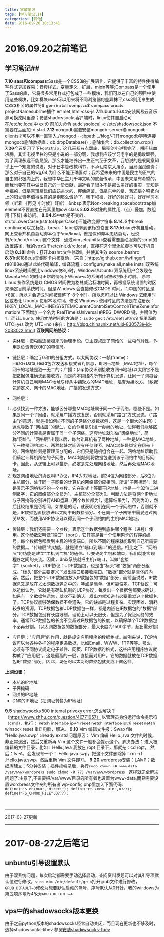 ```yaml
---
title: 零散笔记
tags: [学习笔记,IT]
categories: [其他] 
date: 2016-09-20 10:13:41
---
```


<div>

# 2016.09.20之前笔记
## 学习笔记##

**7.10** **sass和compass**:Sass是一个CSS3的扩展语言，它提供了丰富的特性使得编写样式更加容易：嵌套样式，变量定义，扩展，mixin等等;Compass是一个使用了Sass的库，它将很多常用样式打包成了一些模块，我们可以在自己的项目中使用这些模块，比如模块reset可以用来将不同浏览器的差异抹平,css3则用来生成CSS3相关的属性等$ gem install compass$ compass create projectNamesublime插件:emmet,html-css-js
**7.11**ubuntu16.04安装网易云音乐 源可换成阿里源；安装shadowsocks客户端时，linux使其自启动可在/etc/rc.local中 exit0 前加入命令 sudo ssolocal -c /etc/shadowsock.json 不需要在后面加-d start
**7.12**mongodb需要安装mongdb-server和mongodb-clients才可以不用一直输入./mongod --dbpath ../blog/打开mongodb等待连接mongodb删除数据库：db.dropDatabase()；删除集合：db.collection.drop()<!--more-->
**7.26**今天复习了下bootstrap，这几天都有点颓废，把亮剑小说看完了，瞬间热血沸腾，其实电视里拍的只是小说的一部分啊，我想我应该学习老李的是勇敢顽强，为了真理永远不能屈服，那么才能培养出一生正气至于文革，我想说的是很同意知乎上一个知友的说法，对于日本篡改教科书，不承认南京大屠杀，当局强烈谴责；那么对于自己的wg,64,为什么不能正确面对；我希望未来的中国是民主的正气的自由的积极向上的，我想中华民主几千年文明的底蕴传承，中国未来是有希望的。而我也要在其中做出自己的一份贡献，最近看了很多不是那么美好的事实，无知是幸福的，但是真理是我们应该追求的，即使痛苦。但是庆幸的是，我还是个积极向上的阳光青年值得注意的是别那么傲娇了，嘴下积德，好好的读好书，好好学习本领（听着 《再见 小时候》好听）
&amp;nbsp 表示Non-breaking spacebootstrap加element不要直接在元素里加row class
**8.02**JS对象的属性用.（点）叠加，数组用 [下标] 来访问。
**8.04**JS中str是不变的，str.toLowerCase()/str.toUpperCase()不能改变原字符串
**8.14**JS中break continue可以加标签，break ：label跳转到该标签位置
**8.17**debian开机自启动，网上查看开机自启动脚本位于/etc/local，但是假如脚本无法启动，也没有/etc/rc.d/rc.local这个文件，通过vim /etc/inittab查看需要启动服务的script的放置路径，我的vps位于/etc/init.d/rc.local，直接在这个里添加脚本可以开机自启动
**8.28**ll命令：打开.bashrc文件修改ll，并使其生效 source .bashrc
**8.31**rtl8188eus无线网卡内核驱动，(来自：https://github.com/lwfinger/)
rtl8188eu通过此处代码编译，编译流程：configure,make all,make install双系统linux系统时间要比windows快8小时，Windows/Ubuntu 双系统用户会发现在 Ubuntu 里面的时间正常的情况下Windows的系统时间被改到8小时前。 原来 Linux 操作系统是以 CMOS 时间做为格林威治标准时间，再根据系统设置的时区来确定目前系统时间。但是Windows 会直接修改CMOS 时间。而中国的时区是+8区，所以才会造成时间被调整了-8个小时。所以您可以让 Windows 去使用时区或者让 Ubuntu 使用本地时间。修改 Windows 使用时区的方法是在注册表： HKEY_LOCAL_MACHINE\SYSTEM\CurrentControlSet\Control\TimeZoneInformation\ 下面增加一个名为 RealTimeIsUniversal 的REG_DWORD 键，并赋值为 1。而让Ubuntu 使用本地时间的方法是： sudo gedit /etc/default/rcS 把里面的 UTC=yes 改为 UTC=no (来自：http://blog.chinaunix.net/uid-8305736-id-2033022.html)
**互联网网络协议：**

- 实体层：把电脑连接起来的物理手段。它主要规定了网络的一些电气特性，作用是负责传送0和1的电信号。

- 链接层：确定了0和1的分组方式。以太网协议：一帧(frame)：Head+Data;Head包含发送和接受者的信息，即网卡地址（MAC地址），每个网卡的地址是独一无二的；广播：(arp协议识别接收方网卡地址)以太网它不是把数据包准确送到接收方，而是向本网络内所有计算机发送，让同一子网每台计算机自己判断MAC地址与标头中接受方的MAC地址，是否为接收方。（数据包的定义、网卡的MAC地址、广播的发送方式）

- 网络层：
1.  必须找到一种方法，能够区分哪些MAC地址属于同一个子网络，哪些不是。如果是同一个子网络，就采用广播方式发送，否则就采用"路由"方式发送。（"路由"的意思，就是指如何向不同的子网络分发数据包，这是一个很大的主题）；这就导致了"网络层"的诞生，它的作用是引进一套新的地址，使得我们能够区分不同的计算机是否属于同一个子网络。这套地址就叫做"网络地址"，简称"网址"。"网络层"出现以后，每台计算机有了两种地址，一种是MAC地址，另一种是网络地址。两种地址之间没有任何联系，MAC地址是绑定在网卡上的，网络地址则是管理员分配的，它们只是随机组合在一起。网络地址帮助我们确定计算机所在的子网络，MAC地址则将数据包送到该子网络中的目标网卡。因此，从逻辑上可以推断，必定是先处理网络地址，然后再处理MAC地址。
2.  规定网络地址的协议叫IP协议，IP4为32地址，前24位为网络部分，后8位为主机部分，处于同一子网络的计算机的网络部分应相同。所谓"子网掩码"，就是表示子网络特征的一个参数。它在形式上等同于IP地址，也是一个32位二进制数字，它的网络部分全部为1，主机部分全部为0。判断方法是将两个IP地址与子网掩码分别进行AND运算（两个数位都为1，运算结果为1，否则为0），然后比较结果是否相同，如果是的话，就表明它们在同一个子网络中，否则就不是。IP数据包直接放进以太网中的数据部分。不在同一个子网络中需要通过网关转发，而使用ARP协议可以得到同一个子网络内的主机MAC地址。

- 传输层：我们还需要一个参数，表示这个数据包到底供哪个程序（进程）使用。这个参数就叫做"端口"（port），它其实是每一个使用网卡的程序的编号。每个数据包都发到主机的特定端口，所以不同的程序就能取到自己所需要的数据。。"传输层"的功能，就是建立"端口到端口"的通信。相比之下，"网络层"的功能是建立"主机到主机"的通信。只要确定主机和端口，我们就能实现程序之间的交流。因此，Unix系统就把主机+端口，叫做"套接字"（socket）。UDP协议：UDP数据包，也是由"标头"和"数据"两部分组成。"标头"部分主要定义了发出端口和接收端口，"数据"部分就是具体的内容。然后，把整个UDP数据包放入IP数据包的"数据"部分，而前面说过，IP数据包又是放在以太网数据包之中的。特点是简单，但可靠性差。TCP协议：可以近似认为，它就是有确认机制的UDP协议，每发出一个数据包都要求确认。如果有一个数据包遗失，就收不到确认，发出方就知道有必要重发这个数据包了。TCP协议能够确保数据不会遗失。它的缺点是过程复杂、实现困难、消耗较多的资源。TCP数据包和UDP数据包一样，都是内嵌在IP数据包的"数据"部分。TCP数据包没有长度限制，理论上可以无限长，但是为了保证网络的效率，通常TCP数据包的长度不会超过IP数据包的长度，以确保单个TCP数据包不必再分割。（以太网数据包的数据部分，最大长度为1500字节，超出需分割）

- 应用层："应用层"的作用，就是规定应用程序的数据格式。举例来说，TCP协议可以为各种各样的程序传递数据，比如Email、WWW、FTP等等。那么，必须有不同协议规定电子邮件、网页、FTP数据的格式，这些应用程序协议就构成了"应用层"。这是最高的一层，直接面对用户。它的数据就放在TCP数据包的"数据"部分。因此，现在的以太网的数据包就变成下面这样。

**上网设置：**
- 本机的IP地址
- 子网掩码
- 网关的IP地址
- DNS的IP地址（把网址转换为IP地址）

**9.5** shadowsocks,500 internal privoxy error.怎么解决？（https://www.zhihu.com/question/40771057）
以管理员身份运行命令提示符（cmd），执行： netsh interface ipv4 reset netsh interface ipv6 reset netsh winsock reset 重启电脑，解决。
**9.10** Vim 编辑文件报：Swap file "Hello.java.swp" already exists!问题原因： Vim 编辑 Hello.java 文件的时候，非正常退出，然后又重新再 Vim 这个文件一般都会提示这个。解决办法： 进入被编辑的文件目录，比如：Hello.java 我放在 /opt 目录下，那就先：cd /opt， 然后：ls -A，会发现有一个：.Hello.java.swp，把这个文件删除掉：rm -rf .Hello.java.swp，然后重新 Vim 文件即可。
**9.20** wordpress安装：LAMP；数据库建立；5分钟安装；插件授权录后，执行`sudo chown -R www-data /var/www/wordpress
sudo chmod -R 775 /var/www/wordpress `
这样就完全解决问题了.注意了,不需要把/var/www/目录的所有者也设置为www-data,而只需要设置wordpress文件夹的所有者.wp-config.php里加入下面代码:` define("FS_METHOD","direct"); define("FS_CHMOD_DIR",0777); define("FS_CHMOD_FILE",0777);`
</div>
&nbsp;

__________________
2017-08-27更新
__________________
# 2017-08-27之后笔记
## unbuntu引导设置默认
由于双系统问题，每次启动都需要手动选择启动，查阅资料发现可以对其引导项默认值进行修改，`sudo vim /etc/default/grub`打开grub文件进行修改，`GRUB_DEFAULT=0`修改为想要默认启动的序号，序号默认从0开始，我的windows为第五项序号为4改为`GRUB_DEFAULT=4`

## vps中的shadowsocks版本更换
由于之前python版本的shadowsocks经常自动关闭，而且现在更新也不够及时，选择shadowsocks-libev
参见[安装shadowsocks-libev](http://happylg.cn/2017/08/27/right-to-Internet/#安装)